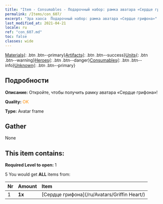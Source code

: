 ```yaml
---
title: "Item - Consumables - Подарочный набор: рамка аватара «Сердце грифона»"
permalink: /Items/con_607/
excerpt: "Эра хаоса  Подарочный набор: рамка аватара «Сердце грифона»"
last_modified_at: 2021-04-21
locale: ru
ref: "con_607.md"
toc: false
classes: wide
---
```

 [Materials](/ru/Items/){: .btn .btn--primary}[Artifacts](/ru/Items/Artifacts/){: .btn .btn--success}[Units](/ru/Items/Units/){: .btn .btn--warning}[Heroes](/ru/Items/Heroes/){: .btn .btn--danger}[Consumables](/ru/Items/Consumables/){: .btn .btn--info}[Unknown](/ru/Items/Unknown/){: .btn .btn--primary}

## Подробности
 **Описание:** Откройте, чтобы получить рамку аватара «Сердце грифона»!

 **Quality:** <span style="color: #FF8C00">OK</span>

 **Type:** Avatar frame

## Gather

  None

## This item contains:

 **Required Level to open:** 1

 5 You would get **ALL** items  from:

  | Nr | Amount |     Item    |
  |:---|:-------|:------------|
  | 1 |  **1x** | [Сердце грифона](/ru/Avatars/Griffin Heart/) |  | 
